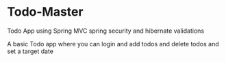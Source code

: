 # Todo-Master

Todo App using Spring MVC spring security and hibernate validations

A basic Todo app where you can login and add todos and delete todos and set a target date 